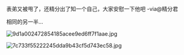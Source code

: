 表弟又被甩了，还精分出了知一个自己，大家安慰一下他吧  -via@精分君

相同的另一半...

![9d1a002472854185acee9ed6ff7f1aae.jpg](https://wxlzmt.github.io/cdn1/ext/qw/groups/30116/9d1a002472854185acee9ed6ff7f1aae.jpg)

![7c733f55222245dda9b43cf5d743ec58.jpg](https://wxlzmt.github.io/cdn1/ext/qw/groups/30116/7c733f55222245dda9b43cf5d743ec58.jpg)
